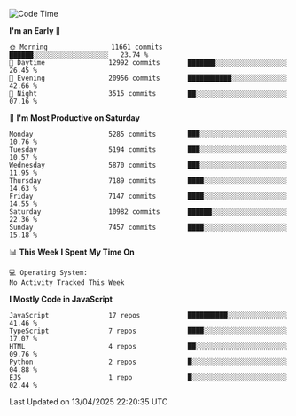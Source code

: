 <!--START_SECTION:waka-->
![Code Time](http://img.shields.io/badge/Code%20Time-3%2C498%20hrs%2059%20mins-blue)

**I'm an Early 🐤** 

```text
🌞 Morning                11661 commits       ██████░░░░░░░░░░░░░░░░░░░   23.74 % 
🌆 Daytime                12992 commits       ███████░░░░░░░░░░░░░░░░░░   26.45 % 
🌃 Evening                20956 commits       ███████████░░░░░░░░░░░░░░   42.66 % 
🌙 Night                  3515 commits        ██░░░░░░░░░░░░░░░░░░░░░░░   07.16 % 
```
📅 **I'm Most Productive on Saturday** 

```text
Monday                   5285 commits        ███░░░░░░░░░░░░░░░░░░░░░░   10.76 % 
Tuesday                  5194 commits        ███░░░░░░░░░░░░░░░░░░░░░░   10.57 % 
Wednesday                5870 commits        ███░░░░░░░░░░░░░░░░░░░░░░   11.95 % 
Thursday                 7189 commits        ████░░░░░░░░░░░░░░░░░░░░░   14.63 % 
Friday                   7147 commits        ████░░░░░░░░░░░░░░░░░░░░░   14.55 % 
Saturday                 10982 commits       ██████░░░░░░░░░░░░░░░░░░░   22.36 % 
Sunday                   7457 commits        ████░░░░░░░░░░░░░░░░░░░░░   15.18 % 
```


📊 **This Week I Spent My Time On** 

```text
💻 Operating System: 
No Activity Tracked This Week
```

**I Mostly Code in JavaScript** 

```text
JavaScript               17 repos            ██████████░░░░░░░░░░░░░░░   41.46 % 
TypeScript               7 repos             ████░░░░░░░░░░░░░░░░░░░░░   17.07 % 
HTML                     4 repos             ██░░░░░░░░░░░░░░░░░░░░░░░   09.76 % 
Python                   2 repos             █░░░░░░░░░░░░░░░░░░░░░░░░   04.88 % 
EJS                      1 repo              █░░░░░░░░░░░░░░░░░░░░░░░░   02.44 % 
```




 Last Updated on 13/04/2025 22:20:35 UTC
<!--END_SECTION:waka-->

<!--
**likaiqiang/likaiqiang** is a ✨ _special_ ✨ repository because its `README.md` (this file) appears on your GitHub profile.

Here are some ideas to get you started:

- 🔭 I’m currently working on ...
- 🌱 I’m currently learning ...
- 👯 I’m looking to collaborate on ...
- 🤔 I’m looking for help with ...
- 💬 Ask me about ...
- 📫 How to reach me: ...
- 😄 Pronouns: ...
- ⚡ Fun fact: ...
-->
